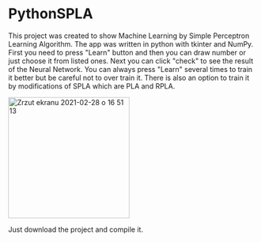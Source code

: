 # PythonSPLA
This project was created to show Machine Learning by Simple Perceptron Learning Algorithm. The app was written in python with tkinter and NumPy. First you need to press "Learn" button and then you can draw number or just choose it from listed ones. Next you can click "check" to see the result of the Neural Network. You can always press "Learn" several times to train it better but be careful not to over train it. There is also an option to train it by modifications of SPLA which are PLA and RPLA.

<img width="245" alt="Zrzut ekranu 2021-02-28 o 16 51 13" src="https://user-images.githubusercontent.com/49214578/109425484-bf130380-79e8-11eb-93c6-fd47aefb00eb.png">

Just download the project and compile it.
